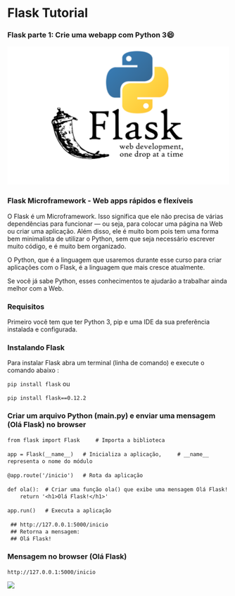 # Flask Tutorial

### Flask parte 1: Crie uma webapp com Python 3😄

  ![](https://github.com/eduardodsr/Flask/blob/master/python/flask-python.png?raw=true)

### Flask Microframework - Web apps rápidos e flexíveis

O Flask é um Microframework. Isso significa que ele não precisa de várias dependências para funcionar — ou seja, para colocar uma página na Web ou criar uma aplicação. 
Além disso, ele é muito bom pois tem uma forma bem minimalista de utilizar o Python, sem que seja necessário escrever muito código, e é muito bem organizado.

O Python, que é a linguagem que usaremos durante esse curso para criar aplicações com o Flask, é a linguagem que mais cresce atualmente. 

Se você já sabe Python, esses conhecimentos te ajudarão a trabalhar ainda melhor com a Web.

### Requisitos

Primeiro você tem que ter Python 3, pip e uma IDE da sua preferência instalada e configurada. 

### Instalando Flask

Para instalar Flask abra um terminal (linha de comando) e execute o comando abaixo :

``` pip install flask ``` ou

``` pip install flask==0.12.2 ```   

### Criar um arquivo Python (main.py) e enviar uma mensagem (Olá Flask) no browser

```
from flask import Flask     # Importa a biblioteca

app = Flask(__name__)   # Inicializa a aplicação,     # __name__ representa o nome do módulo

@app.route('/inicio')   # Rota da aplicação

def ola():  # Criar uma função ola() que exibe uma mensagem Olá Flask!
    return '<h1>Olá Flask!</h1>'    

app.run()   # Executa a aplicação

 ## http://127.0.0.1:5000/inicio
 ## Retorna a mensagem: 
 ## Olá Flask!
```

###  Mensagem no browser (Olá Flask)

``` http://127.0.0.1:5000/inicio ```

  ![](https://github.com/eduardodsr/Flask/blob/master/python/Flask.png?raw=true)
 

```Fontes: ´´´  https://www.alura.com.br/conteudo/flask-rotas-templates-autenticacao
